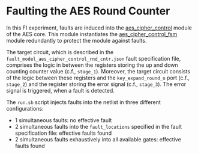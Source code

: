 # Faulting the AES Round Counter

In this FI experiment, faults are induced into the [aes_cipher_control](https://github.com/lowRISC/opentitan/blob/097521294cd43a3e059bed8c0cd2a710b4f7f73e/hw/ip/aes/rtl/aes_cipher_control.sv "aes_cipher_control.sv") module of the AES core.
This module instantiates the [aes_cipher_control_fsm](https://github.com/lowRISC/opentitan/blob/097521294cd43a3e059bed8c0cd2a710b4f7f73e/hw/ip/aes/rtl/aes_cipher_control_fsm.sv "aes_cipher_control_fsm.sv") module redundantly to protect the module against faults.

The target circuit, which is described in the ``fault_model_aes_cipher_control_rnd_cntr.json`` fault specification file, comprises the logic in between the registers storing the up and down counting counter value (c.f., ``stage_1``).
Moreover, the target circuit consists of the logic between these registers and the ``key_expand_round_o`` port (c.f., ``stage_2``) and the register storing the error signal (c.f., ``stage_3``).
The error signal is triggered, when a fault is detected.

The ``run.sh`` script injects faults into the netlist in three different configurations:
- 1 simultaneous faults: no effective fault
- 2 simultaneous faults into the ``fault_locations`` specified in the fault specification file: effective faults found
- 2 simultaneous faults exhaustively into all available gates: effective faults found
